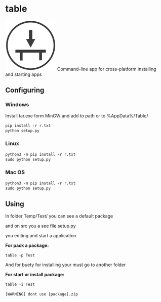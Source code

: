 # table
<img src="table.png" alt="logo" width="160px" height="160px">
Command-line app for cross-platform installing and starting apps

## Configuring
### Windows
Install tar.exe form MinGW and add to path or to %AppData%/Table/
```
pip install -r r.txt
python setup.py
```
### Linux
```
python3 -m pip install -r r.txt
sudo python setup.py
```
### Mac OS
```
python3 -m pip install -r r.txt
sudo python setup.py
```
## Using

In folder Temp/Test/ you can see a default package

and on src you a see file setup.py

you editing and start a application

**For pack a package:**

```
table -p Test
```

And for buety for installing your must go to another folder

**For start or install package:**

```
table -i Test
```
```[WARNING] dont use [package].zip```


